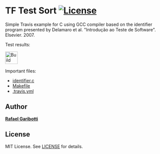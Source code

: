 TF Test Sort [![License][license-img]][license-url]
=
Simple Travis example for C using GCC compiler based on the identifier program presented by Delamaro et al. "Introdução ao Teste de Software". Elsevier. 2007.

Test results:

[<img alt="Build Status" src="https://travis-ci.org/tgambim/tf-test-sort.svg?branch=main" height="40">][travis-url]

Important files:

* [identifier.c](identifier.c)
* [Makefile](Makefile)
* [.travis.yml](.travis.yml)


Author
------
[**Rafael Garibotti**](https://br.linkedin.com/in/rafaelgaribotti)


License
-------
MIT License. See [LICENSE](LICENSE) for details.

[main-url]: https://github.com/tgambim/tf-test-sort
[readme-url]: https://github.com/tgambim/tf-test-sort/blob/main/README.md
[license-url]: https://github.com/tgambim/tf-test-sort/blob/main/LICENSE
[license-img]: https://img.shields.io/github/license/rsp/travis-hello-modern-cpp.svg
[travis-url]: https://travis-ci.org/tgambim/tf-test-sort
[travis-img]: https://travis-ci.org/tgambim/tf-test-sort.svg?branch=master
[github-follow-url]: https://github.com/tgambim
